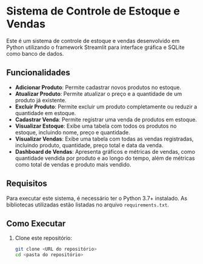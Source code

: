 # Sistema de Controle de Estoque e Vendas

Este é um sistema de controle de estoque e vendas desenvolvido em Python utilizando o framework Streamlit para interface gráfica e SQLite como banco de dados.

## Funcionalidades

- **Adicionar Produto**: Permite cadastrar novos produtos no estoque.
- **Atualizar Produto**: Permite atualizar o preço e a quantidade de um produto já existente.
- **Excluir Produto**: Permite excluir um produto completamente ou reduzir a quantidade em estoque.
- **Cadastrar Venda**: Permite registrar uma venda de produtos em estoque.
- **Visualizar Estoque**: Exibe uma tabela com todos os produtos no estoque, incluindo nome, preço e quantidade.
- **Visualizar Vendas**: Exibe uma tabela com todas as vendas registradas, incluindo produto, quantidade, preço total e data da venda.
- **Dashboard de Vendas**: Apresenta gráficos e métricas de vendas, como quantidade vendida por produto e ao longo do tempo, além de métricas como total de vendas e produto mais vendido.

## Requisitos

Para executar este sistema, é necessário ter o Python 3.7+ instalado. As bibliotecas utilizadas estão listadas no arquivo `requirements.txt`.

## Como Executar

1. Clone este repositório:
   ```bash
   git clone <URL do repositório>
   cd <pasta do repositório>
